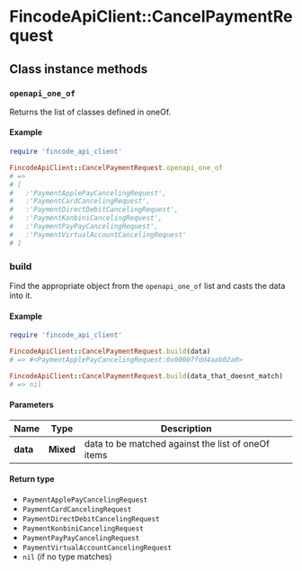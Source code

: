 # FincodeApiClient::CancelPaymentRequest

## Class instance methods

### `openapi_one_of`

Returns the list of classes defined in oneOf.

#### Example

```ruby
require 'fincode_api_client'

FincodeApiClient::CancelPaymentRequest.openapi_one_of
# =>
# [
#   :'PaymentApplePayCancelingRequest',
#   :'PaymentCardCancelingRequest',
#   :'PaymentDirectDebitCancelingRequest',
#   :'PaymentKonbiniCancelingRequest',
#   :'PaymentPayPayCancelingRequest',
#   :'PaymentVirtualAccountCancelingRequest'
# ]
```

### build

Find the appropriate object from the `openapi_one_of` list and casts the data into it.

#### Example

```ruby
require 'fincode_api_client'

FincodeApiClient::CancelPaymentRequest.build(data)
# => #<PaymentApplePayCancelingRequest:0x00007fdd4aab02a0>

FincodeApiClient::CancelPaymentRequest.build(data_that_doesnt_match)
# => nil
```

#### Parameters

| Name | Type | Description |
| ---- | ---- | ----------- |
| **data** | **Mixed** | data to be matched against the list of oneOf items |

#### Return type

- `PaymentApplePayCancelingRequest`
- `PaymentCardCancelingRequest`
- `PaymentDirectDebitCancelingRequest`
- `PaymentKonbiniCancelingRequest`
- `PaymentPayPayCancelingRequest`
- `PaymentVirtualAccountCancelingRequest`
- `nil` (if no type matches)

